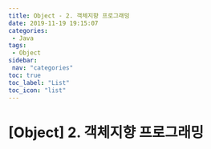 ```yaml
---
title: Object - 2. 객체지향 프로그래밍
date: 2019-11-19 19:15:07
categories: 
 - Java
tags: 
 - Object
sidebar:
 nav: "categories"
toc: true
toc_label: "List"
toc_icon: "list"
---
```


# [Object] 2. 객체지향 프로그래밍
